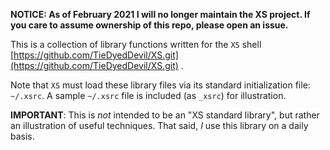**NOTICE: As of February 2021 I will no longer maintain the XS project. If you care to assume ownership of this repo, please open an issue.**

This is a collection of library functions written for the `XS` shell
[https://github.com/TieDyedDevil/XS.git](https://github.com/TieDyedDevil/XS.git) .

Note that `XS` must load these library files via its standard initialization
file: `~/.xsrc`. A sample `~/.xsrc` file is included (as `_xsrc`) for
illustration.

**IMPORTANT**: This is *not* intended to be an "XS standard library", but
rather an illustration of useful techniques. That said, *I* use this library
on a daily basis.
